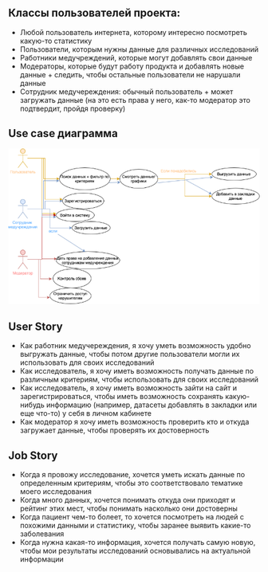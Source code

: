 ## Классы пользователей проекта:
* Любой пользователь интернета, которому интересно посмотреть какую-то статистику
* Пользователи, которым нужны данные для различных исследований
* Работники медучреждений, которые могут добавлять свои данные
* Модераторы, которые будут работу продукта и добавлять новые данные + следить, чтобы остальные пользователи не нарушали данные
* Сотрудник медучереждения: обычный пользователь + может загружать данные (на это есть права у него, как-то модератор это подтвердит, пройдя проверку)

## Use case диаграмма

![](hwse.drawio.png)

## User Story 
* Как работник медучереждения, я хочу уметь возможность удобно выгружать данные, чтобы потом другие пользователи могли их использовать для своих исследований
* Как исследователь, я хочу иметь возможность получать данные по различным критериям, чтобы использовать для своих исследований
* Как исследователь, я хочу иметь возможность зайти на сайт и зарегистрироваться, чтобы иметь возможность сохранять какую-нибудь информацию (например, датасеты добавлять в закладки или еще что-то) у себя в личном кабинете
* Как модератор я хочу иметь возможность проверить кто и откуда загружает данные, чтобы проверять их достоверность

## Job Story
* Когда я провожу исследование, хочется уметь искать данные по определенным критериям, чтобы это соответствовало тематике моего исследования
* Когда много данных, хочется понимать откуда они приходят и рейтинг этих мест, чтобы понимать насколько они достоверны
* Когда пациент чем-то болеет, то хочется посмотреть на людей с похожими данными и статистику, чтобы заранее выявить какие-то заболевания
* Когда нужна какая-то информация, хочется получать самую новую, чтобы мои результаты исследований основывались на актуальной информации

